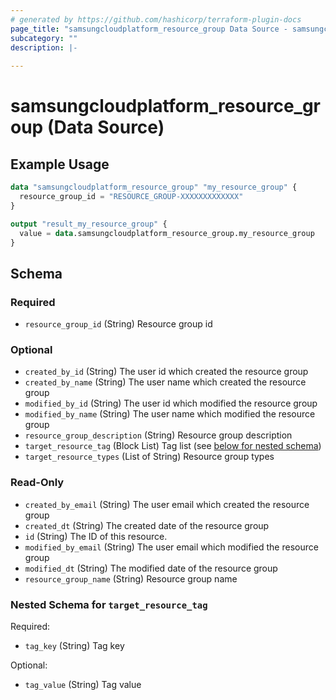 ```yaml
---
# generated by https://github.com/hashicorp/terraform-plugin-docs
page_title: "samsungcloudplatform_resource_group Data Source - samsungcloudplatform"
subcategory: ""
description: |-
  
---
```


# samsungcloudplatform_resource_group (Data Source)



## Example Usage

```terraform
data "samsungcloudplatform_resource_group" "my_resource_group" {
  resource_group_id = "RESOURCE_GROUP-XXXXXXXXXXXXX"
}

output "result_my_resource_group" {
  value = data.samsungcloudplatform_resource_group.my_resource_group
}
```

<!-- schema generated by tfplugindocs -->
## Schema

### Required

- `resource_group_id` (String) Resource group id

### Optional

- `created_by_id` (String) The user id which created the resource group
- `created_by_name` (String) The user name which created the resource group
- `modified_by_id` (String) The user id which modified the resource group
- `modified_by_name` (String) The user name which modified the resource group
- `resource_group_description` (String) Resource group description
- `target_resource_tag` (Block List) Tag list (see [below for nested schema](#nestedblock--target_resource_tag))
- `target_resource_types` (List of String) Resource group types

### Read-Only

- `created_by_email` (String) The user email which created the resource group
- `created_dt` (String) The created date of the resource group
- `id` (String) The ID of this resource.
- `modified_by_email` (String) The user email which modified the resource group
- `modified_dt` (String) The modified date of the resource group
- `resource_group_name` (String) Resource group name

<a id="nestedblock--target_resource_tag"></a>
### Nested Schema for `target_resource_tag`

Required:

- `tag_key` (String) Tag key

Optional:

- `tag_value` (String) Tag value


